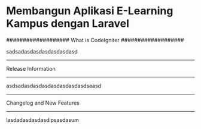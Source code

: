# Membangun Aplikasi E-Learning Kampus dengan Laravel

###################
What is CodeIgniter
###################

sadsadasdasdasdasdasdasd

*******************
Release Information
*******************

asdsadasdasdasdasdasdasdasdsaasd

**************************
Changelog and New Features
**************************

lasdadasdasdasdipsasdasum